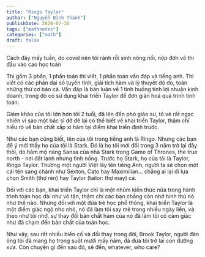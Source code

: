 ```yaml
---
title: "Ringo Taylor"
author: ["Nguyễn Bình Thành"]
publishDate: 2020-07-30
tags: ["mathnotes"]
categories: ["math"]
draft: false
---
```


Cách đây mấy tuần, do covid nên tôi rảnh rỗi sinh nông nổi, nộp đơn vô
thi đầu vào cao học toán

Thi gồm 3 phần, 1 phần toán thi viết, 1 phần toán vấn đáp và tiếng anh.
Thi viết có các phần đại số tuyến tính, giải tích hàm và lý thuyết độ
đo, toàn những thứ cơ bản cả. Vấn đáp là bàn luận về 1 tình huống tính
lợi nhuận kinh doanh, trong đó có sử dụng khai triển Taylor để đơn giản
hoá quá trình tính toán.

Giám khảo của tôi lớn hơn tôi 2 tuổi, đã lên đến phó giáo sư, tỏ vẻ rất
ngạc nhiên vì sao một bác sĩ đỡ đẻ lại có thể biết về khai triển Taylor,
thậm chí hiểu rõ về bản chất xấp xỉ hàm tại điểm khai triển định trước.

Như các bạn cũng biết, tên của tôi trong tiếng anh là Ringo. Nhưng các
bạn để ý mới thấy họ của tôi là Stark. Đó là họ tôi mới đổi trong 3 năm
trở lại đây thôi, do hâm mộ nàng Sansa của nhà Stark trong Game of
Thrones, the true north - nơi đất lạnh nhưng tình nồng. Trước họ Stark,
họ của tôi là Taylor, Ringo Taylor. Thường một người Việt lấy tên tiếng
Anh, người ta sẽ chọn một cái tên sang chảnh như Sexton, Cato hay
Maximilian... chẳng ai lại đi lựa chọn Smith (thợ rèn) hay Taylor
(tailor: thợ may) cả.

Đối với các bạn, khai triển Taylor chỉ là một nhúm kiến thức nữa trong
hành trình toán học dài như vô tận, thậm chí các bạn chẳng còn nhớ hình
thù nó như thế nào. Nhưng đối với một đứa trẻ học phổ thông, khai triển
Taylor là một điểm giác ngộ nho nhỏ, nó đã làm tôi say mê trong nhiều
ngày liền, và theo như tôi nhớ, sự thay đổi bản chất hàm của nó đã làm
tôi có cảm giác như đã chạm đến bản chất của toán học.

Như vậy, sau rất nhiều biến cố và đổi thay trong đời, Brook Taylor,
người đàn ông tôi đã mang họ trong suốt mười mấy năm, đã đưa tôi trở lại
con đường xưa. Còn chuyện gì đến sau đó, sẽ đến, whatever, who care?
